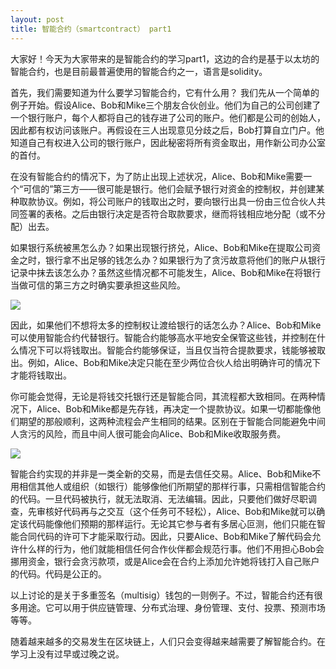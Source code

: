 ```yaml
---
layout: post
title: 智能合约（smartcontract） part1
---
```

大家好！今天为大家带来的是智能合约的学习part1，这边的合约是基于以太坊的智能合约，也是目前最普遍使用的智能合约之一，语言是solidity。

首先，我们需要知道为什么要学习智能合约，它有什么用？
我们先从一个简单的例子开始。假设Alice、Bob和Mike三个朋友合伙创业。他们为自己的公司创建了一个银行账户，每个人都将自己的钱存进了公司的账户。他们都是公司的创始人，因此都有权访问该账户。再假设在三人出现意见分歧之后，Bob打算自立门户。他知道自己有权进入公司的银行账户，因此秘密将所有资金取出，用作新公司办公室的首付。

在没有智能合约的情况下，为了防止出现上述状况，Alice、Bob和Mike需要一个“可信的”第三方——很可能是银行。他们会赋予银行对资金的控制权，并创建某种取款协议。例如，将公司账户的钱取出之时，要向银行出具一份由三位合伙人共同签署的表格。之后由银行决定是否符合取款要求，继而将钱相应地分配（或不分配）出去。

如果银行系统被黑怎么办？如果出现银行挤兑，Alice、Bob和Mike在提取公司资金之时，银行拿不出足够的钱怎么办？如果银行为了贪污故意将他们的账户从银行记录中抹去该怎么办？虽然这些情况都不可能发生，Alice、Bob和Mike在将银行当做可信的第三方之时确实要承担这些风险。

![](https://ftp.bmp.ovh/imgs/2019/09/2a59c1ae4cbf668a.png)

因此，如果他们不想将太多的控制权让渡给银行的话怎么办？Alice、Bob和Mike可以使用智能合约代替银行。智能合约能够高水平地安全保管这些钱，并控制在什么情况下可以将钱取出。智能合约能够保证，当且仅当符合提款要求，钱能够被取出。例如，Alice、Bob和Mike决定只能在至少两位合伙人给出明确许可的情况下才能将钱取出。

你可能会觉得，无论是将钱交托银行还是智能合同，其流程都大致相同。在两种情况下，Alice、Bob和Mike都是先存钱，再决定一个提款协议。如果一切都能像他们期望的那般顺利，这两种流程会产生相同的结果。区别在于智能合同能避免中间人贪污的风险，而且中间人很可能会向Alice、Bob和Mike收取服务费。

![](https://ftp.bmp.ovh/imgs/2019/09/7a1e75bcde7d5dd9.jpg)

智能合约实现的并非是一类全新的交易，而是去信任交易。Alice、Bob和Mike不用相信其他人或组织（如银行）能够像他们所期望的那样行事，只需相信智能合约的代码。一旦代码被执行，就无法取消、无法编辑。因此，只要他们做好尽职调查，先审核好代码再与之交互（这个任务可不轻松），Alice、Bob和Mike就可以确定该代码能像他们预期的那样运行。无论其它参与者有多居心叵测，他们只能在智能合同代码的许可下才能采取行动。因此，只要Alice、Bob和Mike了解代码会允许什么样的行为，他们就能相信任何合作伙伴都会规范行事。他们不用担心Bob会挪用资金，银行会贪污款项，或是Alice会在合约上添加允许她将钱打入自己账户的代码。代码是公正的。

以上讨论的是关于多重签名（multisig）钱包的一则例子。不过，智能合约还有很多用途。它可以用于供应链管理、分布式治理、身份管理、支付、投票、预测市场等等。

随着越来越多的交易发生在区块链上，人们只会变得越来越需要了解智能合约。在学习上没有过早或过晚之说。

